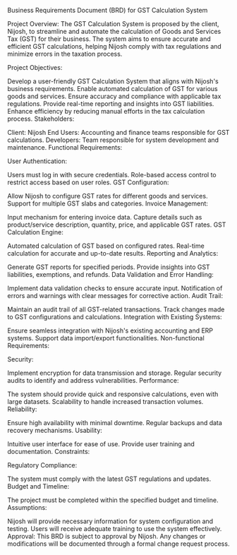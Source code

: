 Business Requirements Document (BRD) for GST Calculation System

Project Overview:
The GST Calculation System is proposed by the client, Nijosh, to streamline and automate the calculation of Goods and Services Tax (GST) for their business. The system aims to ensure accurate and efficient GST calculations, helping Nijosh comply with tax regulations and minimize errors in the taxation process.

Project Objectives:

Develop a user-friendly GST Calculation System that aligns with Nijosh's business requirements.
Enable automated calculation of GST for various goods and services.
Ensure accuracy and compliance with applicable tax regulations.
Provide real-time reporting and insights into GST liabilities.
Enhance efficiency by reducing manual efforts in the tax calculation process.
Stakeholders:

Client: Nijosh
End Users: Accounting and finance teams responsible for GST calculations.
Developers: Team responsible for system development and maintenance.
Functional Requirements:

User Authentication:

Users must log in with secure credentials.
Role-based access control to restrict access based on user roles.
GST Configuration:

Allow Nijosh to configure GST rates for different goods and services.
Support for multiple GST slabs and categories.
Invoice Management:

Input mechanism for entering invoice data.
Capture details such as product/service description, quantity, price, and applicable GST rates.
GST Calculation Engine:

Automated calculation of GST based on configured rates.
Real-time calculation for accurate and up-to-date results.
Reporting and Analytics:

Generate GST reports for specified periods.
Provide insights into GST liabilities, exemptions, and refunds.
Data Validation and Error Handling:

Implement data validation checks to ensure accurate input.
Notification of errors and warnings with clear messages for corrective action.
Audit Trail:

Maintain an audit trail of all GST-related transactions.
Track changes made to GST configurations and calculations.
Integration with Existing Systems:

Ensure seamless integration with Nijosh's existing accounting and ERP systems.
Support data import/export functionalities.
Non-functional Requirements:

Security:

Implement encryption for data transmission and storage.
Regular security audits to identify and address vulnerabilities.
Performance:

The system should provide quick and responsive calculations, even with large datasets.
Scalability to handle increased transaction volumes.
Reliability:

Ensure high availability with minimal downtime.
Regular backups and data recovery mechanisms.
Usability:

Intuitive user interface for ease of use.
Provide user training and documentation.
Constraints:

Regulatory Compliance:

The system must comply with the latest GST regulations and updates.
Budget and Timeline:

The project must be completed within the specified budget and timeline.
Assumptions:

Nijosh will provide necessary information for system configuration and testing.
Users will receive adequate training to use the system effectively.
Approval:
This BRD is subject to approval by Nijosh. Any changes or modifications will be documented through a formal change request process.


